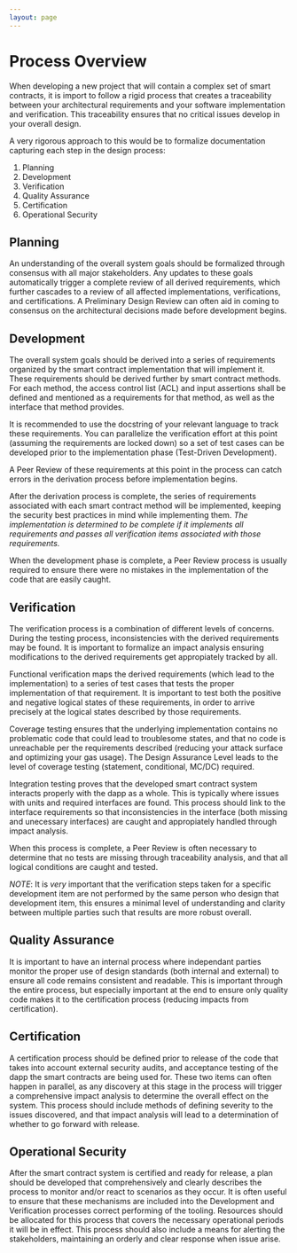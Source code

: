 ```yaml
---
layout: page
---
```


# Process Overview
When developing a new project that will contain a complex set of smart contracts,
it is import to follow a rigid process that creates a traceability between
your architectural requirements and your software implementation and verification.
This traceability ensures that no critical issues develop in your overall design.

A very rigorous approach to this would be to formalize documentation capturing
each step in the design process:
1. Planning
2. Development
3. Verification
4. Quality Assurance
5. Certification
6. Operational Security

## Planning
An understanding of the overall system goals should be formalized through consensus
with all major stakeholders. Any updates to these goals automatically trigger a complete
review of all derived requirements, which further cascades to a review of all affected
implementations, verifications, and certifications. A Preliminary Design Review
can often aid in coming to consensus on the architectural decisions made before
development begins.

## Development
The overall system goals should be derived into a series of requirements organized
by the smart contract implementation that will implement it. These requirements should
be derived further by smart contract methods. For each method, the access control list (ACL)
and input assertions shall be defined and mentioned as a requirements for that method, as
well as the interface that method provides.

It is recommended to use the docstring of your relevant language to track these requirements.
You can parallelize the verification effort at this point (assuming the requirements are locked down)
so a set of test cases can be developed prior to the implementation phase (Test-Driven Development).

A Peer Review of these requirements at this point in the process can catch errors in the derivation
process before implementation begins.

After the derivation process is complete, the series of requirements associated with each smart contract
method will be implemented, keeping the security best practices in mind while implementing them.
*The implementation is determined to be complete if it implements all requirements and passes all
verification items associated with those requirements.*

When the development phase is complete, a Peer Review process is usually required to ensure there were
no mistakes in the implementation of the code that are easily caught.

## Verification
The verification process is a combination of different levels of concerns. During the testing
process, inconsistencies with the derived requirements may be found. It is important to formalize
an impact analysis ensuring modifications to the derived requirements get appropiately tracked by all.

Functional verification maps the derived requirements (which lead to the implementation)
to a series of test cases that tests the proper implementation of that requirement.
It is important to test both the positive and negative logical states of these requirements,
in order to arrive precisely at the logical states described by those requirements.

Coverage testing ensures that the underlying implementation contains no problematic code that
could lead to troublesome states, and that no code is unreachable per the requirements described
(reducing your attack surface and optimizing your gas usage). The Design Assurance Level leads to
the level of coverage testing (statement, conditional, MC/DC) required.

Integration testing proves that the developed smart contract system interacts properly with
the dapp as a whole. This is typically where issues with units and required interfaces are found.
This process should link to the interface requirements so that inconsistencies in the interface
(both missing and unecessary interfaces) are caught and appropiately handled through impact analysis.

When this process is complete, a Peer Review is often necessary to determine that no tests are missing
through traceability analysis, and that all logical conditions are caught and tested.

*NOTE*: It is *very* important that the verification steps taken for a specific development item are
not performed by the same person who design that development item, this ensures a minimal level of
understanding and clarity between multiple parties such that results are more robust overall.

## Quality Assurance
It is important to have an internal process where independant parties monitor the proper
use of design standards (both internal and external) to ensure all code remains consistent and
readable. This is important through the entire process, but especially important at the end to
ensure only quality code makes it to the certification process (reducing impacts from certification).

## Certification
A certification process should be defined prior to release of the code that takes into account
external security audits, and acceptance testing of the dapp the smart contracts are being used for.
These two items can often happen in parallel, as any discovery at this stage in the process will
trigger a comprehensive impact analysis to determine the overall effect on the system.
This process should include methods of defining severity to the issues discovered, and that
impact analysis will lead to a determination of whether to go forward with release.

## Operational Security
After the smart contract system is certified and ready for release, a plan should be developed that
comprehensively and clearly describes the process to monitor and/or react to scenarios as they occur.
It is often useful to ensure that these mechanisms are included into the Development and Verification
processes correct performing of the tooling. Resources should be allocated
for this process that covers the necessary operational periods it will be in effect.
This process should also include a means for alerting the stakeholders, maintaining an orderly and clear
response when issue arise.
